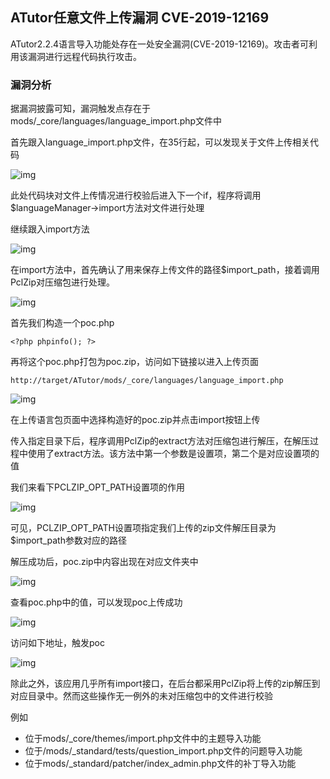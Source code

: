 ## ATutor任意文件上传漏洞 CVE-2019-12169

ATutor2.2.4语言导入功能处存在一处安全漏洞(CVE-2019-12169)。攻击者可利用该漏洞进行远程代码执行攻击。

### 漏洞分析

据漏洞披露可知，漏洞触发点存在于mods/_core/languages/language_import.php文件中

首先跟入language_import.php文件，在35行起，可以发现关于文件上传相关代码

![img](images/ATutor%E4%BB%BB%E6%84%8F%E6%96%87%E4%BB%B6%E4%B8%8A%E4%BC%A0%20CVE-2019-12169.assets/20200424170655-f1f7f882-860a-1.png)

此处代码块对文件上传情况进行校验后进入下一个if，程序将调用\$languageManager->import方法对文件进行处理

继续跟入import方法

![img](images/ATutor%E4%BB%BB%E6%84%8F%E6%96%87%E4%BB%B6%E4%B8%8A%E4%BC%A0%20CVE-2019-12169.assets/20200424170733-085bc2d4-860b-1.png)

在import方法中，首先确认了用来保存上传文件的路径\$import_path，接着调用PclZip对压缩包进行处理。

![img](images/ATutor%E4%BB%BB%E6%84%8F%E6%96%87%E4%BB%B6%E4%B8%8A%E4%BC%A0%20CVE-2019-12169.assets/20200424170750-12c4778e-860b-1.png)

首先我们构造一个poc.php

```
<?php phpinfo(); ?>
```

再将这个poc.php打包为poc.zip，访问如下链接以进入上传页面

```
http://target/ATutor/mods/_core/languages/language_import.php
```

![img](images/ATutor%E4%BB%BB%E6%84%8F%E6%96%87%E4%BB%B6%E4%B8%8A%E4%BC%A0%20CVE-2019-12169.assets/20200424170852-37944eea-860b-1.png)

在上传语言包页面中选择构造好的poc.zip并点击import按钮上传

传入指定目录下后，程序调用PclZip的extract方法对压缩包进行解压，在解压过程中使用了extract方法。该方法中第一个参数是设置项，第二个是对应设置项的值

我们来看下PCLZIP_OPT_PATH设置项的作用

![img](images/ATutor%E4%BB%BB%E6%84%8F%E6%96%87%E4%BB%B6%E4%B8%8A%E4%BC%A0%20CVE-2019-12169.assets/20200424171002-61af3a0a-860b-1.png)

可见，PCLZIP_OPT_PATH设置项指定我们上传的zip文件解压目录为\$import_path参数对应的路径

解压成功后，poc.zip中内容出现在对应文件夹中

![img](images/ATutor%E4%BB%BB%E6%84%8F%E6%96%87%E4%BB%B6%E4%B8%8A%E4%BC%A0%20CVE-2019-12169.assets/20200424171017-6a7f415c-860b-1.png)

查看poc.php中的值，可以发现poc上传成功

![img](images/ATutor%E4%BB%BB%E6%84%8F%E6%96%87%E4%BB%B6%E4%B8%8A%E4%BC%A0%20CVE-2019-12169.assets/20200424171031-72c2b25e-860b-1.png)

访问如下地址，触发poc

![img](images/ATutor%E4%BB%BB%E6%84%8F%E6%96%87%E4%BB%B6%E4%B8%8A%E4%BC%A0%20CVE-2019-12169.assets/20200424171047-7c27e9b8-860b-1.png)

除此之外，该应用几乎所有import接口，在后台都采用PclZip将上传的zip解压到对应目录中。然而这些操作无一例外的未对压缩包中的文件进行校验

例如

- 位于mods/_core/themes/import.php文件中的主题导入功能
- 位于/mods/_standard/tests/question_import.php文件的问题导入功能
- 位于mods/_standard/patcher/index_admin.php文件的补丁导入功能